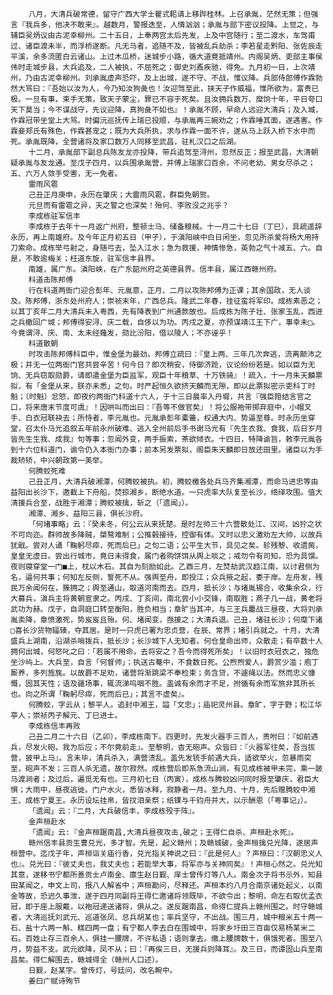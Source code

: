 <!-- { "loadSidebar": true } -->
        八月，大清兵破常德，留守广西大学士瞿式耜请上移跸桂林。上召承胤，茫然无策；但强言『我兵多，他决不敢来』。越数月，警报迭至，人情汹汹；承胤与部下密议投降。上觉之，与辅臣吴炳议由古泥幸柳州。二十五日，上奉两宫太后先发，上及中宫随行；至二渡水，车驾甫过、诸臣渡未半，而浮桥遂断。凡无马者，追随不及，皆被乱兵劫杀；李若星走黔阳、张佐辰走平溪，余多流匿白云诸山。上过木瓜桥，迷城步小路，循大道竟抵靖州。内阁吴炳、吏部主事侯伟时走城步县，大兵追及，二人被执，不屈死之；御史刘鼒疾驰，得免。九月初一日，上次靖州，乃由古泥幸柳州。刘承胤虚声恐吓，及上出城，遂不守、不战，惟议降。兵部侍郎傅作霖勃然大骂曰：『吾始以汝为人，今乃知汝狗彘也！汝迎驾至此，挟天子作威福，惟所欲为，富贵已极。一旦有事，束手无策，致天子蒙尘，罪已不容于死矣。且汝拥兵数万、糜饷十年，平日夸口天下莫当；今不谋战守，先议迎降，真狗彘不如也』！承胤不顾，早命人远迎大清兵；及入城，作霖冠带坐堂上大骂。时偏沅巡抚传上瑞已投顺，与承胤再三婉劝之；作霖唾其面，遂遇害。作霖妾郑氏有殊色，作霖甚宠之；既为大兵所执，求与作霖一面不许，遂从马上跃入桥下水中而死。承胤既降，全营诸将及家口数万人同移至武昌，驻札汉口之后湖。
        十二月，承胤部下副总兵陈友龙亦投降，带兵追驾至浔州，忽然反正；报至武昌，大清朝疑承胤与友龙通。至戊子四月，以兵围承胤营，并傅上瑞家口百余，不问老幼、男女尽杀之；五、六万人敛手受害，无一免者。
        雷雨风雹
        己丑正月庚申，永历在肇庆；大雷雨风雹，群臣免朝贺。
        元旦而有雷雹之异，天之警之也深矣！殆何、李败没之兆乎？
        李成栋驻军信丰
        李成栋于去年十一月返广州府，整顿士马、储备粮械。十一月二十七日（丁巳），具疏遥辞永历，再上南雄府。及今年正月初五日（甲子），于滇阳峡中白日闲坐，忽见所杀爱将杨大用持刀索命。成栋举弓射之，身随弓去，坠入江水；急为救援，神情惨急，英勃之气十减五、六。自是，不敢逾梅关；枉道东旋，驻军信丰县界。
        南雄，属广东。滇阳峡，在广东韶州府之英德县界。信丰县，属江西赣州府。
        科道击陈邦傅
        行在科道两衙门迎合彭年、元胤意，正月、二月以攻陈邦傅为正课；其余国政，无人谈及。陈邦傅，浙东处州府人；崇祯末年，广西总兵。隆武二年春，挂征蛮将军印。成栋素恶之；以其丁亥年二月大清兵未入粤西，先有降表到广州通款故也。后成栋为陈子壮、张家玉乱，西进之兵撤回广城；邦傅得安浔、庆二载，自侈以为功。丙戌之夏，亦预谋靖江王下广，事幸未□。今竟谓浔、庆、南、太未经薙发，勋比汾阳，借以陵人；不亦诬乎！
        科道散朝
        时攻击陈邦傅科臣中，惟金堡为最劲。邦傅立疏曰：『皇上两、三年几次奔逃，流离颠沛之极；并无一位两衙门官共尝辛苦！何今日？即次稍安，侍御济跄，议论纷纷若是。如以臣为无饷、无兵窃取勋爵，请即遣金堡为臣监军，观臣十年粮草、十万铁骑』！疏入，十一月朱天麟票拟，有「金堡从来，朕亦未悉」之句。时严起恒久欲挤天麟而无隙，即以此票拟密示吏科丁时魁；〔时魁〕忿怒，即夜约两衙门科道十六人，于十三日晨率入丹墀，共言『强臣箝结言官之口，将来唐末节度可虞』！因哄叫而出曰：『吾等不做官矣』！将公服袍带掷弃庭中，小帽叉手、白衣冠联袂去；所恃者，李元胤也。元胤承彭年橐籥，权通大内、势逼至尊。时永历坐穿堂，召太仆马光追叙五年前永州破难、逃入全州前后手书谢马光有『先生衣我、食我，后日岁月皆先生生我、成我』句等事；忽闻外变，两手振索，茶欲倾衣。十四日，特降谕旨，敕李元胤各到十六位科道门，谕令仍入本衙门办事；前本另发票拟，阁臣朱天麟即日放还田里。诸臣以为手裁矫矫，中兴朝政第一美举。
        何腾蛟死难
        己丑正月，大清兵破湘潭，何腾蛟被执。初，腾蛟檄各处兵马齐集湘潭，而命马进忠等由益阳出长沙下，邀截上下舟船，焚掠湘乡，断绝水道。一只虎率大队复至长沙，络绎攻围。值大清援兵合至，战胜于湘潭；腾蛟被擒，斩之（「遗闻」）。
        湘潭、湘乡、益阳三县，俱长沙府。
        「何堵事略」云：『癸未冬，何公云从来抚楚。是时左帅三十六营散处江、汉间，凶狞之状不可向迩。群帅故多降贼，桀骜难制；公推毂接待，控御有体。又时以忠义激劝左大帅，以故兵犹戢。尝对人诵「鞠躬尽瘁，死而后已」之句二语；公平生大节，具见之矣。轸残黎、收遗胔，皇皇无虚日。尝出行城市，竟日未得食，属门者购饼饵从舆上啖之；戒勿令有司知，恐为具馔。夜则寝穿堂一门■上，枕以木石。其自为刻励如此。乙酉三月，左焚劫武汉趋江南，以讨君侧为名，逼何共事；何知左反侧，誓死不从。强舆至舟，即投江；众兵掖之起，委于岸。左舟发，残民万余闻何在，簇拥之；舆至通山，取道河南而去。四月，抵长沙；与堵胤锡合，收集余众，行大募兵，滇兵主将黄朝宣隶之。丙戌、丁亥间，南北尝小小交锋，南取胜；燕子几一战，黄老将武功为赫。戊子，自洞庭口转至衡阳，胜负相当；章旷当其冲，与三王兵鏖战三昼夜，大将刘承胤卖降，章愤激死，势岌岌且殆。何、堵闻变，亟援之；大清兵退。己丑，堵驻长沙；何麾下诸□喜长沙货物辐辏，夺其居。是时一只虎已署为忠贞营，在辰、常界；堵引兵就之。十月，大清盛兵上湖南，沿湖杀哨拨兵，抵长沙；长沙城下人无知者。何仓皇命出师，众散走；有卒数十人拥何出城，何怒叱之曰：「若属不用命，去将安之？吾今而得死所矣」！以旧时衣冠衣之，独危坐沙屿上。大兵至，自言「何督师」；执送古菴中，不食数日死。公煦煦爱人，爵赏少滥；庖丁厮养，多列旌旄。以故爵不足劝，诸营将渐跳梁不奉检束；务含贷，不遽绳以法。然而忠义慷慨，固其天性；语及疆场事，辄流涕呜咽不胜。盖诚有余而才不足，拊循有余而军旅非其所长也。向之所谓「鞠躬尽瘁，死而后已」；其言不虚矣』。
        何腾蛟，字云从；黎平人。追封中湘王，謚「文忠」；庙祀灵州县。章旷，字于野；松江华亭人；崇祯丙子解元、丁巳进士。
        李成栋信丰再败
        己丑二月二十六日（乙卯），李成栋南下。四更时，先发火器手三百人，责咐曰：『如前遇兵，尽发火砲，我为后应；不尔竟前走』。至黎明，杳无砲声。众皆曰：『火器军往矣，吾当拔营，披甲上马』。言未毕，清兵杀入，满营溃乱。盖先发铳手前遇大兵，适欲举火，忽暴雨突至，砲声不发；三百人杀无遗，故尔寂然。成栋营后即系急流山涧，有见成栋被甲未完，乘一跛马渡涧者；及过后，遍觅无有也。三月初七日（丙寅），成栋与腾蛟凶问同时报至肇庆，君臣大惧；大雨中，昼夜逃徙。门户水火，悉皆冰释，寂静者一月。至九月、十月，先后赠腾蛟中湘王、成栋宁夏王。永历设坛挂帛，皆抆泪亲祭；纸锞与千钧舟并大，以示酬恩（「粤事记」）。
        「遗闻」云：『二月，大兵破信丰，李成栋殁于阵』。
        金声桓赴水
        「遗闻」云:『金声桓踞南昌,大清兵昼夜攻击,破之；王得仁自杀、声桓赴水死』。
        赣州信丰县贡生曹兑光，多才智。先是，起义赣州；及赣城破，金声桓擒兑光降，遂居声桓营中。迄戊子年，声桓诣关庙行香，兑光指关神说之曰：『此是何人』？声桓曰：『汉朝忠义人也』。兑光曰：『彼丈夫也，我丈夫也；若能举大事，将军亦与关神同矣』！声桓心然之。兑光知其意，遂移书宁都所善贡士卢南金、廪生赵日觐、庠士曾传灯等八人。南金次子将书示外，知县田某闻之，申文上司，报八人解省中；声桓勘问，尽释还。声桓本约八月合南京诸处起义，以南金等故，恐迟久事泄，遂于四月同副将王得仁邀诸将领既毕，不欲令出；黎明，命左右取优孟衣冠，即于座上服戴，以袍冠递送诸将，俱从之。遂反踞南昌，命得仁提兵上赣州围之。时守赣城者，大清巡抚刘武元、巡道张凤、总兵胡某也；率兵坚守，不出战。围三月，城中粮米五十两一石、盐十六两一斛、糕四两一盘；有宁都人李去白在围城中，将家乡圩田三百亩仅易杨某米二石。百姓止存三百余人，俱挂一腰牌，不许私语；语则拿去。缴上腰牌数十，俱饿死者。围至八月，势益不支。武元欲降，凤不从；曰：『再俟三日，无援兵则降耳』。及三日，而谭固山兵至南昌矣。得仁解围去，赣城得全（赣州人口述）。
        日觐，赵某字。曾传灯，号廷问，改名畹中。
        姜曰广赋诗殉节
